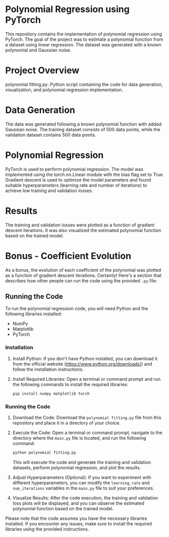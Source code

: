 # Polynomial Regression using PyTorch

This repository contains the implementation of polynomial regression using PyTorch. The goal of the project was to estimate a polynomial function from a dataset using linear regression. The dataset was generated with a known polynomial and Gaussian noise.

# Project Overview

polynomial fitting.py: Python script containing the code for data generation, visualization, and polynomial regression implementation.

# Data Generation

The data was generated following a known polynomial function with added Gaussian noise. The training dataset consists of 500 data points, while the validation dataset contains 500 data points.

# Polynomial Regression

PyTorch is used to perform polynomial regression. The model was implemented using the torch.nn.Linear module with the bias flag set to True. Gradient descent is used to optimize the model parameters and found suitable hyperparameters (learning rate and number of iterations) to achieve low training and validation losses.

# Results

The training and validation losses were plotted as a function of gradient descent iterations. It was also visualized the estimated polynomial function based on the trained model.

# Bonus - Coefficient Evolution

As a bonus, the evolution of each coefficient of the polynomial was plotted as a function of gradient descent iterations.
Certainly! Here's a section that describes how other people can run the code using the provided `.py` file:

## Running the Code

To run the polynomial regression code, you will need Python and the following libraries installed:

- NumPy
- Matplotlib
- PyTorch

### Installation

1. Install Python: If you don't have Python installed, you can download it from the official website (https://www.python.org/downloads/) and follow the installation instructions.

2. Install Required Libraries: Open a terminal or command prompt and run the following commands to install the required libraries:

   ```bash
   pip install numpy matplotlib torch
   ```

### Running the Code

1. Download the Code: Download the `polynomial fitting.py` file from this repository and place it in a directory of your choice.

2. Execute the Code: Open a terminal or command prompt, navigate to the directory where the `main.py` file is located, and run the following command:

   ```bash
   python polynomial fitting.py
   ```

   This will execute the code and generate the training and validation datasets, perform polynomial regression, and plot the results.

3. Adjust Hyperparameters (Optional): If you want to experiment with different hyperparameters, you can modify the `learning_rate` and `num_iterations` variables in the `main.py` file to suit your preferences.

4. Visualize Results: After the code execution, the training and validation loss plots will be displayed, and you can observe the estimated polynomial function based on the trained model.

Please note that the code assumes you have the necessary libraries installed. If you encounter any issues, make sure to install the required libraries using the provided instructions.
